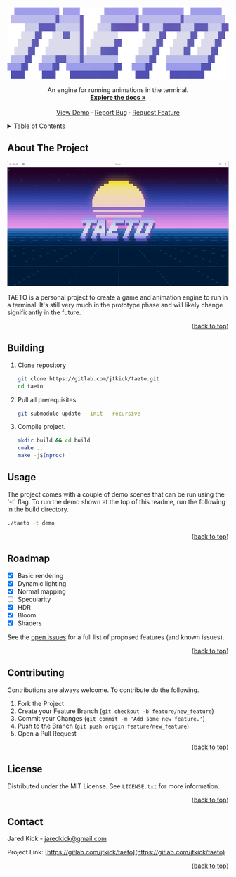 <a name="readme-top"></a>

<!-- PROJECT LOGO -->
<br />
<div align="center">
  <a href="https://github.com/othneildrew/Best-README-Template">
    <img src="logos/taeto_banner.png" alt="Logo" width="512" height="162">
  </a>

  <p align="center">
    An engine for running animations in the terminal.
    <br />
    <a href="https://github.com/othneildrew/Best-README-Template"><strong>Explore the docs »</strong></a>
    <br />
    <br />
    <a href="https://github.com/othneildrew/Best-README-Template">View Demo</a>
    ·
    <a href="https://github.com/othneildrew/Best-README-Template/issues">Report Bug</a>
    ·
    <a href="https://github.com/othneildrew/Best-README-Template/issues">Request Feature</a>
  </p>
</div>



<!-- TABLE OF CONTENTS -->
<details>
  <summary>Table of Contents</summary>
  <ol>
    <li>
      <a href="#about-the-project">About The Project</a>
      <ul>
        <li><a href="#built-with">Built With</a></li>
      </ul>
    </li>
    <li>
      <a href="#getting-started">Getting Started</a>
      <ul>
        <li><a href="#prerequisites">Prerequisites</a></li>
        <li><a href="#installation">Installation</a></li>
      </ul>
    </li>
    <li><a href="#usage">Usage</a></li>
    <li><a href="#roadmap">Roadmap</a></li>
    <li><a href="#contributing">Contributing</a></li>
    <li><a href="#license">License</a></li>
    <li><a href="#contact">Contact</a></li>
    <li><a href="#acknowledgments">Acknowledgments</a></li>
  </ol>
</details>



<!-- ABOUT THE PROJECT -->
## About The Project

![Demo](logos/demo.gif)

TAETO is a personal project to create a game and animation engine to run in a terminal. It's still very much in the prototype phase and will likely change significantly in the future.

<p align="right">(<a href="#readme-top">back to top</a>)</p>

<!-- GETTING STARTED -->
## Building

1. Clone repository
   ```sh
   git clone https://gitlab.com/jtkick/taeto.git
   cd taeto
   ```

2. Pull all prerequisites.
   ```sh
   git submodule update --init --recursive
   ```

3. Compile project.
   ```sh
   mkdir build && cd build
   cmake ..
   make -j$(nproc)


<!-- USAGE EXAMPLES -->
## Usage

The project comes with a couple of demo scenes that can be run using the '-t' flag. To run the demo shown at the top of this readme, run the following in the build directory.

```sh
./taeto -t demo
```

<p align="right">(<a href="#readme-top">back to top</a>)</p>



<!-- ROADMAP -->
## Roadmap

- [x] Basic rendering
- [x] Dynamic lighting
- [X] Normal mapping
- [ ] Specularity
- [X] HDR
- [X] Bloom
- [X] Shaders

See the [open issues](https://gitlab.com/jtkick/taeto/-/issues) for a full list of proposed features (and known issues).

<p align="right">(<a href="#readme-top">back to top</a>)</p>



<!-- CONTRIBUTING -->
## Contributing

Contributions are always welcome. To contribute do the following.

1. Fork the Project
2. Create your Feature Branch (`git checkout -b feature/new_feature`)
3. Commit your Changes (`git commit -m 'Add some new feature.'`)
4. Push to the Branch (`git push origin feature/new_feature`)
5. Open a Pull Request

<p align="right">(<a href="#readme-top">back to top</a>)</p>



<!-- LICENSE -->
## License

Distributed under the MIT License. See `LICENSE.txt` for more information.

<p align="right">(<a href="#readme-top">back to top</a>)</p>



<!-- CONTACT -->
## Contact

Jared Kick - jaredkick@gmail.com

Project Link: [https://gitlab.com/jtkick/taeto](https://gitlab.com/jtkick/taeto)

<p align="right">(<a href="#readme-top">back to top</a>)</p>
